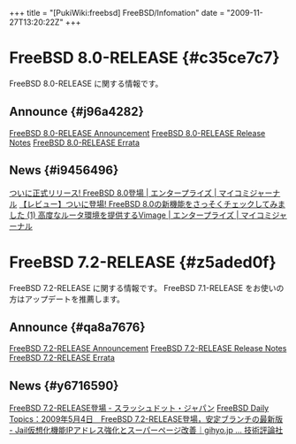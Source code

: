 +++
title = "[PukiWiki:freebsd] FreeBSD/Infomation"
date = "2009-11-27T13:20:22Z"
+++


# FreeBSD 8.0-RELEASE  {#c35ce7c7}
FreeBSD 8.0-RELEASE に関する情報です。

## Announce  {#j96a4282}

[FreeBSD 8.0-RELEASE Announcement](http://www.freebsd.org/releases/8.0R/announce.html "FreeBSD 8.0-RELEASE Announcement")
[FreeBSD 8.0-RELEASE Release Notes](http://www.freebsd.org/releases/8.0R/relnotes.html "FreeBSD 8.0-RELEASE Release Notes")
[FreeBSD 8.0-RELEASE Errata](http://www.freebsd.org/releases/8.0R/errata.html "FreeBSD 8.0-RELEASE Errata")

## News  {#i9456496}

[ついに正式リリース! FreeBSD 8.0登場 | エンタープライズ | マイコミジャーナル](http://journal.mycom.co.jp/news/2009/11/26/058/ "ついに正式リリース! FreeBSD 8.0登場 | エンタープライズ | マイコミジャーナル")
[【レビュー】ついに登場! FreeBSD 8.0の新機能をさっそくチェックしてみました \(1\) 高度なルータ環境を提供するVimage | エンタープライズ | マイコミジャーナル](http://journal.mycom.co.jp/articles/2009/11/24/freebsd80/ "【レビュー】ついに登場! FreeBSD 8.0の新機能をさっそくチェックしてみました \(1\) 高度なルータ環境を提供するVimage | エンタープライズ | マイコミジャーナル")

# FreeBSD 7.2-RELEASE  {#z5aded0f}
FreeBSD 7.2-RELEASE に関する情報です。 FreeBSD 7.1-RELEASE をお使いの方はアップデートを推薦します。

## Announce  {#qa8a7676}

[FreeBSD 7.2-RELEASE Announcement](http://www.freebsd.org/releases/7.2R/announce.html "FreeBSD 7.2-RELEASE Announcement")
[FreeBSD 7.2-RELEASE Release Notes](http://www.freebsd.org/releases/7.2R/relnotes.html "FreeBSD 7.2-RELEASE Release Notes")
[FreeBSD 7.2-RELEASE Errata](http://www.freebsd.org/releases/7.2R/errata.html "FreeBSD 7.2-RELEASE Errata")

## News  {#y6716590}
[FreeBSD 7.2-RELEASE登場 - スラッシュドット・ジャパン](http://slashdot.jp/opensource/09/05/05/0749236.shtml "FreeBSD 7.2-RELEASE登場 - スラッシュドット・ジャパン")
[FreeBSD Daily Topics：2009年5月4日　FreeBSD 7.2-RELEASE登場，安定ブランチの最新版 - Jail仮想化機能IPアドレス強化とスーパーページ改善｜gihyo.jp … 技術評論社](http://gihyo.jp/admin/clip/01/fdt/200905/04 "FreeBSD Daily Topics：2009年5月4日　FreeBSD 7.2-RELEASE登場，安定ブランチの最新版 - Jail仮想化機能IPアドレス強化とスーパーページ改善｜gihyo.jp … 技術評論社")
